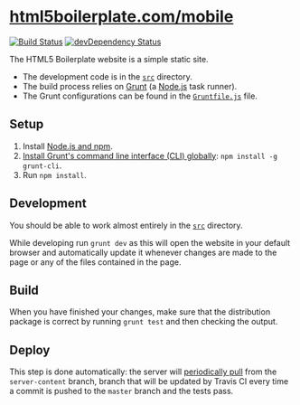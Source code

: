 # [html5boilerplate.com/mobile](http://html5boilerplate.com/mobile)

[![Build Status](https://travis-ci.org/h5bp/html5boilerplate.com-mobile.svg)](https://travis-ci.org/h5bp/html5boilerplate.com-mobile)
[![devDependency Status](https://david-dm.org/h5bp/html5boilerplate.com-mobile/dev-status.svg)](https://david-dm.org/h5bp/html5boilerplate.com-mobile#info=devDependencies)

The HTML5 Boilerplate website is a simple static site.

* The development code is in the
  [`src`](https://github.com/h5bp/mobileboilerplate.com/tree/master/src)
  directory.
* The build process relies on [Grunt](http://gruntjs.com) (a
  [Node.js](https://nodejs.org) task runner).
* The Grunt configurations can be found in the
  [`Gruntfile.js`](https://github.com/h5bp/mobileboilerplate.com/blob/master/Gruntfile.js)
  file.

## Setup

1. Install [Node.js and npm](http://nodejs.org/download/).
2. [Install Grunt's command line interface (CLI)
   globally](http://gruntjs.com/getting-started#installing-the-cli):
   `npm install -g grunt-cli`.
3. Run `npm install`.

## Development

You should be able to work almost entirely in the
[`src`](https://github.com/h5bp/mobileboilerplate.com/tree/master/src) directory.

While developing run `grunt dev` as this will open the website in your default
browser and automatically update it whenever changes are made to the page or any
of the files contained in the page.

## Build

When you have finished your changes, make sure that the distribution package is
correct by running `grunt test` and then checking the output.

## Deploy

This step is done automatically: the server will
[periodically pull](https://github.com/h5bp/html5boilerplate.com/wiki) from
the `server-content` branch, branch that will be updated by Travis CI every
time a commit is pushed to the `master` branch and the tests pass.
